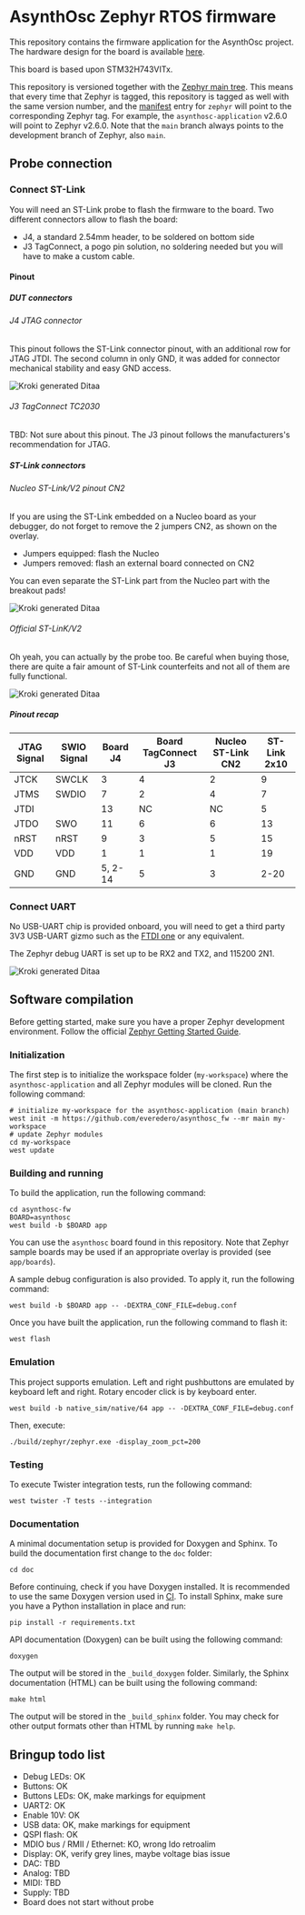 # AsynthOsc Zephyr RTOS firmware

This repository contains the firmware application for the AsynthOsc project.
The hardware design for the board is available [here](https://github.com/everedero/asynth2osc).

This board is based upon STM32H743VITx.

This repository is versioned together with the [Zephyr main tree][zephyr]. This
means that every time that Zephyr is tagged, this repository is tagged as well
with the same version number, and the [manifest](west.yml) entry for `zephyr`
will point to the corresponding Zephyr tag. For example, the `asynthosc-application`
v2.6.0 will point to Zephyr v2.6.0. Note that the `main` branch always
points to the development branch of Zephyr, also `main`.

[zephyr]: https://github.com/zephyrproject-rtos/zephyr

## Probe connection

### Connect ST-Link
You will need an ST-Link probe to flash the firmware to the board.
Two different connectors allow to flash the board:

* J4, a standard 2.54mm header, to be soldered on bottom side
* J3 TagConnect, a pogo pin solution, no soldering needed but you will have to make a custom cable.

#### Pinout
##### DUT connectors
###### J4 JTAG connector
This pinout follows the ST-Link connector pinout, with an additional row for JTAG JTDI.
The second column in only GND, it was added for connector mechanical stability and easy GND access.
<!--
             +-------+
      3V3    | 1 | 2 | GND
             |   |   |
SWCLK JTCK   | 3 | 4 | GND
             |   |   |
      GND    | 5 | 6 | GND
             |   |   |
SWDIO JTMS   | 7 | 8 | GND
             |   |   |
      NRST   | 9 | 10| GND
             |   |   |
SWO   JTDO   | 11| 12| GND
             |   |   |
      JTDI   | 13| 14| GND
             |   |   |
             +-------+
-->
![Kroki generated Ditaa](https://kroki.io/ditaa/svg/eNpTUEAC2roQoM0F4RuHGYOoGgVDIDYCYnc_Fy5kDUAhKOYKDnf28VbwCnH2BgsZA7EJfh0QPlABRNgUiM0I2eHi6Q-0wzcYLGQOxBbE2OEXFBwCFrIE-cWAgB3-QNorxMUf4nNDIDYiwg6gDk-IDmMgNiFCB3qgAwBQM0uR)

###### J3 TagConnect TC2030
TBD: Not sure about this pinout. The J3 pinout follows the manufacturers's recommendation for JTAG.
<!--
1 3V3
2 JTMS
3 NRST
4 JTCK
5 GND
6 JTDO


          O

  1   o      o   2

  3   o      o   4

  5   o      o   6

   O            O

         o
        +-------+
        | 1 | 2 |
        |   |   +-+
        | 3 | 4   |
        |   |   +-+
        | 5 | 6 |
        |   |   |
        +-------+

1 VTREF
2 SWDIO
3 nRST
4 SWCLK
5 GND
-->

<!--
          O

   9  o      o  2

  10  o      o  1

   7  o      o  4

   8  o      o  3

   5  o      o  6


   O            O

         o
        +--------+
        | 1 | 2  |
        |   |    |
        | 3 | 4  |
        |   |    +-+
        | 5 | 6    |
        |   |    +-+
        | 7 | 8  |
        |   |    |
        | 9 | 10 |
        |   |    |
        +--------+
-->

##### ST-Link connectors
###### Nucleo ST-Link/V2 pinout CN2
If you are using the ST-Link embedded on a Nucleo board as your debugger, do not forget to remove the 2 jumpers CN2, as shown on the overlay.

* Jumpers equipped: flash the Nucleo
* Jumpers removed: flash an external board connected on CN2

You can even separate the ST-Link part from the Nucleo part with the breakout pads!
<!--
        o
     +---+
     | 1 | VDD    3V3
     |   |
     | 2 | SWCLK  JTCK
     |   |
     | 3 | GND
     |   |
     | 4 | SWDIO  JTMS
     |   |
     | 5 | NRST   NRST
     |   |
     | 6 | SWO    JTDO
     |   |
     +---+
-->
![Kroki generated Ditaa](https://kroki.io/ditaa/svg/eNpTUICAfC4wpa2rq6sNYdYoGAJxmIsLiGMcZgwTBWIY0wiIg8OdfbwVFLxCnL2xqDAGYnc_FywyJmC9Lp7-IL2-wVhUmAKxX1BwCJADorCoMAOb4Q_ieIW4-GOogPgGAGM1LFQ=)

###### Official ST-LinK/V2
Oh yeah, you can actually by the probe too. Be careful when buying those, there are quite a fair amount of ST-Link counterfeits and not all of them are fully functional.
<!--
                   o
                  +-------+
             VAPP | 1 | 2 | VAPP
                  |   |   |
             TRST | 3 | 4 | GND
                  |   |   |
              TDI | 5 | 6 | GND
                  |   |   |
      SWDIO   TMS | 7 | 8 | GND
                  |   |   |
      SWCLK   TCK | 9 | 10| GND
                  +   |   |
               NC   11| 12| GND
                  +   |   |
      SWO     TDO | 13| 14| GND
                  |   |   |
             NRST | 15| 16| GND
                  |   |   |
               NC | 17| 18| GND
                  |   |   |
              VDD | 19| 20| GND
                  +-------+
-->
![Kroki generated Ditaa](https://kroki.io/ditaa/svg/eNqVklsKwyAQRf-7ivmXQs07n8WBEtJqqJIsoxvI4nuHtIWQCiocwTscdAaJDut1OmbqvC21r83XaaKVNCiAHP_I65d9LTx9QF6CCtwsp7sUeEBegybZ9QsPTtyHR96CLsM191FcMyLvpelLzFWRN5M12LSGW6S6fnGffp3cWYIqc1Z2m7OuQZM7Z3kzvBZ0ue7MLG6PzxGf1e9jvQFbdnNG)

##### Pinout recap

| JTAG Signal | SWIO Signal | Board J4 | Board TagConnect J3  | Nucleo ST-Link CN2 | ST-Link 2x10 |
|-------------|-------------|----------|----------------------|--------------------|--------------|
| JTCK        | SWCLK       | 3        | 4                    | 2                  | 9            |
| JTMS        | SWDIO       | 7        | 2                    | 4                  | 7            |
| JTDI        |             | 13       | NC                   | NC                 | 5            |
| JTDO        | SWO         | 11       | 6                    | 6                  | 13           |
| nRST        | nRST        | 9        | 3                    | 5                  | 15           |
| VDD         | VDD         | 1        | 1                    | 1                  | 19           |
| GND         | GND         | 5, 2-14  | 5                    | 3                  | 2-20         |

### Connect UART

No USB-UART chip is provided onboard, you will need to get a third party 3V3 USB-UART gizmo such as the [FTDI one](https://ftdichip.com/products/ttl-232r-3v3/) or any equivalent.

The Zephyr debug UART is set up to be RX2 and TX2, and 115200 2N1.

<!--

                   o
                  +-------+
              RX2 | 1 | 2 | TX3
                  |   |   |
               NC | 3 | 4 | GND
                  |   |   |
              GND | 5 | 6 | NC
                  |   |   |
              TX2 | 7 | 8 | RX3
                  |   |   |
                  +-------+
-->
![Kroki generated Ditaa](https://kroki.io/ditaa/svg/eNpTUMAA-Qq0B1yYQtq6EKBNR3uDIowUahQMgRhEh0QY08-7NTCMLufnDBQ3BmITIHb3c1EYeDeBXFGjYArEZkAMdODAOykEHHPmQGwBxEE0izmSoo7WqRgAh8qCxA==)

## Software compilation

Before getting started, make sure you have a proper Zephyr development
environment. Follow the official
[Zephyr Getting Started Guide](https://docs.zephyrproject.org/latest/getting_started/index.html).

### Initialization

The first step is to initialize the workspace folder (``my-workspace``) where
the ``asynthosc-application`` and all Zephyr modules will be cloned. Run the following
command:

```shell
# initialize my-workspace for the asynthosc-application (main branch)
west init -m https://github.com/everedero/asynthosc_fw --mr main my-workspace
# update Zephyr modules
cd my-workspace
west update
```

### Building and running

To build the application, run the following command:

```shell
cd asynthosc-fw
BOARD=asynthosc
west build -b $BOARD app
```

You can use the `asynthosc` board found in this
repository. Note that Zephyr sample boards may be used if an
appropriate overlay is provided (see `app/boards`).

A sample debug configuration is also provided. To apply it, run the following
command:

```shell
west build -b $BOARD app -- -DEXTRA_CONF_FILE=debug.conf
```

Once you have built the application, run the following command to flash it:

```shell
west flash
```

### Emulation

This project supports emulation.
Left and right pushbuttons are emulated by keyboard left and right.
Rotary encoder click is by keyboard enter.

```shell
west build -b native_sim/native/64 app -- -DEXTRA_CONF_FILE=debug.conf
```

Then, execute:

```shell
./build/zephyr/zephyr.exe -display_zoom_pct=200
```

### Testing

To execute Twister integration tests, run the following command:

```shell
west twister -T tests --integration
```

### Documentation

A minimal documentation setup is provided for Doxygen and Sphinx. To build the
documentation first change to the ``doc`` folder:

```shell
cd doc
```

Before continuing, check if you have Doxygen installed. It is recommended to
use the same Doxygen version used in [CI](.github/workflows/docs.yml). To
install Sphinx, make sure you have a Python installation in place and run:

```shell
pip install -r requirements.txt
```

API documentation (Doxygen) can be built using the following command:

```shell
doxygen
```

The output will be stored in the ``_build_doxygen`` folder. Similarly, the
Sphinx documentation (HTML) can be built using the following command:

```shell
make html
```

The output will be stored in the ``_build_sphinx`` folder. You may check for
other output formats other than HTML by running ``make help``.

## Bringup todo list
* Debug LEDs: OK
* Buttons: OK
* Buttons LEDs: OK, make markings for equipment
* UART2: OK
* Enable 10V: OK
* USB data: OK, make markings for equipment
* QSPI flash: OK
* MDIO bus / RMII / Ethernet: KO, wrong ldo retroalim
* Display: OK, verify grey lines, maybe voltage bias issue
* DAC: TBD
* Analog: TBD
* MIDI: TBD
* Supply: TBD
* Board does not start without probe
